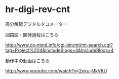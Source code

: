 hr-digi-rev-cnt
===============

高分解能デジタルタコメーター

回路図・開発過程はこちら

http://www.co-mind.info/cgi-bin/mt/mt-search.cgi?tag=Project%204&IncludeBlogs=4&IncludeBlogs=4


動作中の動画はこちら

http://www.youtube.com/watch?v=2eku-MkVftU
